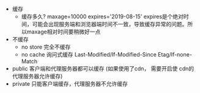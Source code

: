 * 缓存
    * 缓存多久?
        maxage=10000
        expires='2019-08-15' expires是个绝对时间，可能会出现服务端和浏览器端时间不一致，导致缓存异常的问题。所以maxage相对时间要稍微好一点
* 不缓存
    * no store 完全不缓存
    * no cache 询问式缓存
        Last-Modified/If-Modified-Since  Etag/If-none-Match
* public 客户端和代理服务器都可以缓存 (如果使用了cdn， 需要开启使 cdn的代理服务器允许缓存)
* private 只能客户端缓存，代理服务器不允许缓存